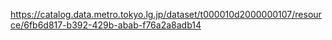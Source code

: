 https://catalog.data.metro.tokyo.lg.jp/dataset/t000010d2000000107/resource/6fb6d817-b392-429b-abab-f76a2a8adb14